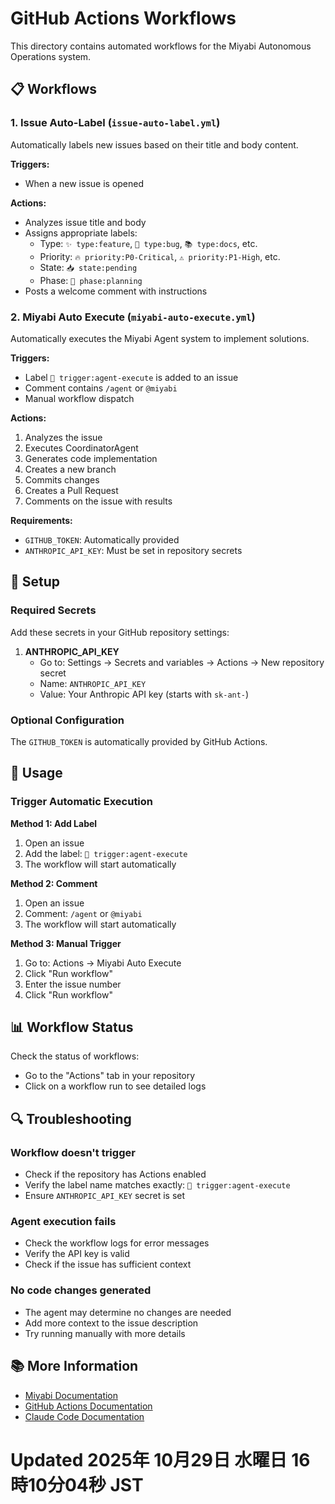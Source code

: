 # GitHub Actions Workflows

This directory contains automated workflows for the Miyabi Autonomous Operations system.

## 📋 Workflows

### 1. Issue Auto-Label (`issue-auto-label.yml`)

Automatically labels new issues based on their title and body content.

**Triggers:**
- When a new issue is opened

**Actions:**
- Analyzes issue title and body
- Assigns appropriate labels:
  - Type: `✨ type:feature`, `🐛 type:bug`, `📚 type:docs`, etc.
  - Priority: `🔥 priority:P0-Critical`, `⚠️ priority:P1-High`, etc.
  - State: `📥 state:pending`
  - Phase: `🎯 phase:planning`
- Posts a welcome comment with instructions

### 2. Miyabi Auto Execute (`miyabi-auto-execute.yml`)

Automatically executes the Miyabi Agent system to implement solutions.

**Triggers:**
- Label `🤖 trigger:agent-execute` is added to an issue
- Comment contains `/agent` or `@miyabi`
- Manual workflow dispatch

**Actions:**
1. Analyzes the issue
2. Executes CoordinatorAgent
3. Generates code implementation
4. Creates a new branch
5. Commits changes
6. Creates a Pull Request
7. Comments on the issue with results

**Requirements:**
- `GITHUB_TOKEN`: Automatically provided
- `ANTHROPIC_API_KEY`: Must be set in repository secrets

## 🔧 Setup

### Required Secrets

Add these secrets in your GitHub repository settings:

1. **ANTHROPIC_API_KEY**
   - Go to: Settings → Secrets and variables → Actions → New repository secret
   - Name: `ANTHROPIC_API_KEY`
   - Value: Your Anthropic API key (starts with `sk-ant-`)

### Optional Configuration

The `GITHUB_TOKEN` is automatically provided by GitHub Actions.

## 🚀 Usage

### Trigger Automatic Execution

**Method 1: Add Label**
1. Open an issue
2. Add the label: `🤖 trigger:agent-execute`
3. The workflow will start automatically

**Method 2: Comment**
1. Open an issue
2. Comment: `/agent` or `@miyabi`
3. The workflow will start automatically

**Method 3: Manual Trigger**
1. Go to: Actions → Miyabi Auto Execute
2. Click "Run workflow"
3. Enter the issue number
4. Click "Run workflow"

## 📊 Workflow Status

Check the status of workflows:
- Go to the "Actions" tab in your repository
- Click on a workflow run to see detailed logs

## 🔍 Troubleshooting

### Workflow doesn't trigger
- Check if the repository has Actions enabled
- Verify the label name matches exactly: `🤖 trigger:agent-execute`
- Ensure `ANTHROPIC_API_KEY` secret is set

### Agent execution fails
- Check the workflow logs for error messages
- Verify the API key is valid
- Check if the issue has sufficient context

### No code changes generated
- The agent may determine no changes are needed
- Add more context to the issue description
- Try running manually with more details

## 📚 More Information

- [Miyabi Documentation](https://github.com/ShunsukeHayashi/Miyabi)
- [GitHub Actions Documentation](https://docs.github.com/en/actions)
- [Claude Code Documentation](https://claude.com/claude-code)
# Updated 2025年 10月29日 水曜日 16時10分04秒 JST
